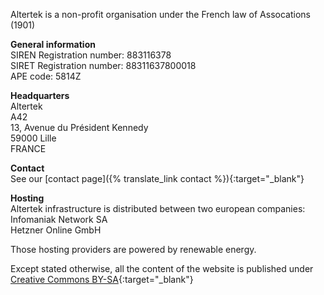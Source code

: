 Altertek is a non-profit organisation under the French law of Assocations (1901)  

**General information**  
SIREN Registration number: 883116378  
SIRET Registration number:  88311637800018  
APE code: 5814Z  

**Headquarters**  
Altertek  
A42  
13, Avenue du Président Kennedy  
59000 Lille  
FRANCE  

**Contact**  
See our [contact page]({% translate_link contact %}){:target="_blank"}  

**Hosting**  
Altertek infrastructure is distributed between two european companies:  
Infomaniak Network SA  
Hetzner Online GmbH  

Those hosting providers are powered by renewable energy.  

Except stated otherwise, all the content of the website is published under [Creative Commons BY-SA](https://creativecommons.org/licenses/by-sa/4.0/){:target="_blank"}  
